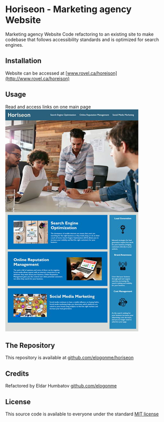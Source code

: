 # Horiseon - Marketing agency Website
Marketing agency Website Code refactoring to an existing site to make codebase that follows accessibility standards and is optimized for search engines.
## Installation
Website can be accessed at [www.rovel.ca/horeison](http://www.rovel.ca/horeison)
## Usage ##
Read and access links on one main page   
![Demo of Main page](demo.jpg)
## The Repository
This repository is available at [github.com/elogonme/horiseon](https://github.com/elogonme/horiseon)
## Credits
Refactored by Eldar Humbatov [github.com/elogonme](https://github.com/elogonme)
## License
This source code is available to everyone under the standard [MIT license](LICENSE.md) 